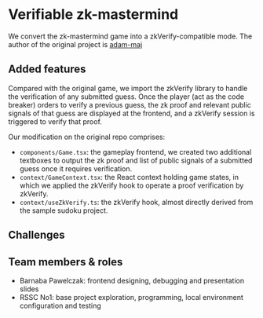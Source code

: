 # Verifiable zk-mastermind

We convert the zk-mastermind game into a zkVerify-compatible mode. The author of the original project is [adam-maj](https://github.com/adam-maj/zk-mastermind)

## Added features

Compared with the original game, we import the zkVerify library to handle the verification of any submitted guess. Once the player (act as the code breaker) orders to verify a previous guess, the zk proof and relevant public signals of that guess are displayed at the frontend, and a zkVerify session is triggered to verify that proof.

Our modification on the original repo comprises:

- `components/Game.tsx`: the gameplay frontend, we created two additional textboxes to output the zk proof and list of public signals of a submitted guess once it requires verification.
- `context/GameContext.tsx`: the React context holding game states, in which we applied the zkVerify hook to operate a proof verification by zkVerify.
- `context/useZkVerify.ts`: the zkVerify hook, almost directly derived from the sample sudoku project.

## Challenges

## Team members & roles

- Barnaba Pawelczak: frontend designing, debugging and presentation slides
- RSSC No1: base project exploration, programming, local environment configuration and testing

